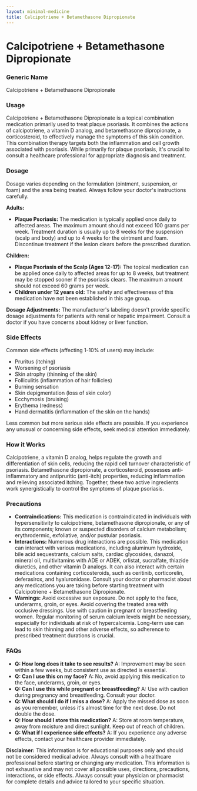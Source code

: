 ```yaml
---
layout: minimal-medicine
title: Calcipotriene + Betamethasone Dipropionate
---
```


# Calcipotriene + Betamethasone Dipropionate
### Generic Name
Calcipotriene + Betamethasone Dipropionate

### Usage
Calcipotriene + Betamethasone Dipropionate is a topical combination medication primarily used to treat plaque psoriasis.  It combines the actions of calcipotriene, a vitamin D analog, and betamethasone dipropionate, a corticosteroid, to effectively manage the symptoms of this skin condition.  This combination therapy targets both the inflammation and cell growth associated with psoriasis.  While primarily for plaque psoriasis, it's crucial to consult a healthcare professional for appropriate diagnosis and treatment.

### Dosage
Dosage varies depending on the formulation (ointment, suspension, or foam) and the area being treated.  Always follow your doctor's instructions carefully.

**Adults:**

* **Plaque Psoriasis:**  The medication is typically applied once daily to affected areas. The maximum amount should not exceed 100 grams per week. Treatment duration is usually up to 8 weeks for the suspension (scalp and body) and up to 4 weeks for the ointment and foam. Discontinue treatment if the lesion clears before the prescribed duration.

**Children:**

* **Plaque Psoriasis of the Scalp (Ages 12-17):**  The topical medication can be applied once daily to affected areas for up to 8 weeks, but treatment may be stopped sooner if the psoriasis clears. The maximum amount should not exceed 60 grams per week.  
* **Children under 12 years old:** The safety and effectiveness of this medication have not been established in this age group.

**Dosage Adjustments:** The manufacturer's labeling doesn't provide specific dosage adjustments for patients with renal or hepatic impairment. Consult a doctor if you have concerns about kidney or liver function.


### Side Effects

Common side effects (affecting 1-10% of users) may include:

* Pruritus (itching)
* Worsening of psoriasis
* Skin atrophy (thinning of the skin)
* Folliculitis (inflammation of hair follicles)
* Burning sensation
* Skin depigmentation (loss of skin color)
* Ecchymosis (bruising)
* Erythema (redness)
* Hand dermatitis (inflammation of the skin on the hands)

Less common but more serious side effects are possible.  If you experience any unusual or concerning side effects, seek medical attention immediately.


### How it Works
Calcipotriene, a vitamin D analog, helps regulate the growth and differentiation of skin cells, reducing the rapid cell turnover characteristic of psoriasis. Betamethasone dipropionate, a corticosteroid, possesses anti-inflammatory and antipruritic (anti-itch) properties, reducing inflammation and relieving associated itching.  Together, these two active ingredients work synergistically to control the symptoms of plaque psoriasis.

### Precautions

* **Contraindications:** This medication is contraindicated in individuals with hypersensitivity to calcipotriene, betamethasone dipropionate, or any of its components; known or suspected disorders of calcium metabolism; erythrodermic, exfoliative, and/or pustular psoriasis.
* **Interactions:**  Numerous drug interactions are possible.  This medication can interact with various medications, including aluminum hydroxide, bile acid sequestrants, calcium salts, cardiac glycosides, danazol, mineral oil, multivitamins with ADE or ADEK, orlistat, sucralfate, thiazide diuretics, and other vitamin D analogs.  It can also interact with certain medications containing corticosteroids, such as ceritinib, corticorelin, deferasirox, and hyaluronidase. Consult your doctor or pharmacist about any medications you are taking before starting treatment with Calcipotriene + Betamethasone Dipropionate.
* **Warnings:**  Avoid excessive sun exposure. Do not apply to the face, underarms, groin, or eyes. Avoid covering the treated area with occlusive dressings.  Use with caution in pregnant or breastfeeding women.  Regular monitoring of serum calcium levels might be necessary, especially for individuals at risk of hypercalcemia.  Long-term use can lead to skin thinning and other adverse effects, so adherence to prescribed treatment durations is crucial.

### FAQs

* **Q: How long does it take to see results?** A: Improvement may be seen within a few weeks, but consistent use as directed is essential.
* **Q: Can I use this on my face?** A: No, avoid applying this medication to the face, underarms, groin, or eyes.
* **Q: Can I use this while pregnant or breastfeeding?** A: Use with caution during pregnancy and breastfeeding. Consult your doctor.
* **Q: What should I do if I miss a dose?** A: Apply the missed dose as soon as you remember, unless it's almost time for the next dose. Do not double the dose.
* **Q: How should I store this medication?** A: Store at room temperature, away from moisture and direct sunlight. Keep out of reach of children.
* **Q: What if I experience side effects?** A: If you experience any adverse effects, contact your healthcare provider immediately.


**Disclaimer:** This information is for educational purposes only and should not be considered medical advice. Always consult with a healthcare professional before starting or changing any medication.  This information is not exhaustive and may not cover all possible uses, directions, precautions, interactions, or side effects. Always consult your physician or pharmacist for complete details and advice tailored to your specific situation.
